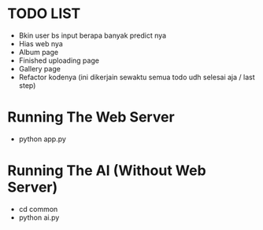 # TODO LIST
* Bkin user bs input berapa banyak predict nya
* Hias web nya
* Album page
* Finished uploading page
* Gallery page
* Refactor kodenya (ini dikerjain sewaktu semua todo udh selesai aja / last step)

# Running The Web Server
* python app.py

# Running The AI (Without Web Server)
* cd common
* python ai.py
